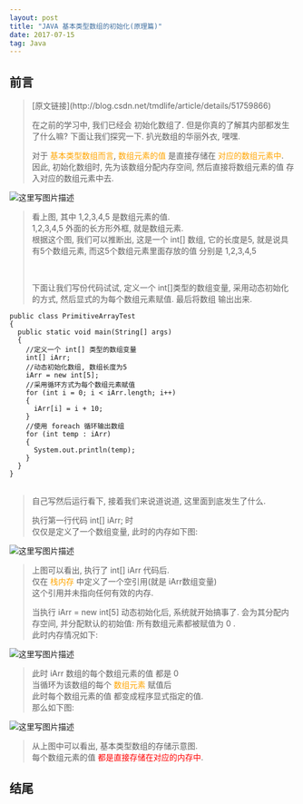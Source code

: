 ```yaml
---
layout: post
title: "JAVA 基本类型数组的初始化(原理篇)"
date: 2017-07-15   
tag: Java 
---
```


<div class="markdown_views">

<h2 id="前言"><a name="t1"></a><a target="_blank"></a>前言</h2>

<blockquote>
<p>[原文链接](http://blog.csdn.net/tmdlife/article/details/51759866)</p>
  <p>在之前的学习中, 我们已经会 初始化数组了. 但是你真的了解其内部都发生了什么嘛? 下面让我们探究一下. 扒光数组的华丽外衣, 嘿嘿.</p>

  <p>对于 <font color="orange">基本类型数组而言</font>, <font color="orange">数组元素的值</font> 是直接存储在 <font color="orange">对应的数组元素中</font>. <br>
  因此, 初始化数组时, 先为该数组分配内存空间, 然后直接将数组元素的值 存入对应的数组元素中去.</p>
</blockquote>



<p><img src="http://img.blog.csdn.net/20160625200846354" alt="这里写图片描述" title=""></p>

<blockquote>
  <p>看上图, 其中 1,2,3,4,5 是数组元素的值. <br>
  1,2,3,4,5 外面的长方形外框, 就是数组元素. <br>
  根据这个图, 我们可以推断出, 这是一个 int[] 数组, 它的长度是5, 就是说具有5个数组元素, 而这5个数组元素里面存放的值 分别是 1,2,3,4,5</p>

<br/>

  <p>下面让我们写份代码试试, 定义一个 int[]类型的数组变量, 采用动态初始化的方式, 然后显式的为每个数组元素赋值. 最后将数组 输出出来.</p>
</blockquote>

<pre class="prettyprint"><code class="language-java hljs  has-numbering hljs"><span class="hljs-keyword"><span class="hljs-keyword">public</span></span> <span class="hljs-class"><span class="hljs-keyword"><span class="hljs-class"><span class="hljs-keyword">class</span></span></span><span class="hljs-class"> </span><span class="hljs-title"><span class="hljs-class"><span class="hljs-title">PrimitiveArrayTest</span></span></span><span class="hljs-class">
{</span></span>
  <span class="hljs-keyword"><span class="hljs-keyword">public</span></span> <span class="hljs-keyword"><span class="hljs-keyword">static</span></span> <span class="hljs-keyword"><span class="hljs-keyword">void</span></span> <span class="hljs-title"><span class="hljs-title">main</span></span>(String[] args)
  {
    <span class="hljs-comment"><span class="hljs-comment">//定义一个 int[] 类型的数组变量</span></span>
    <span class="hljs-keyword"><span class="hljs-keyword">int</span></span>[] iArr;
    <span class="hljs-comment"><span class="hljs-comment">//动态初始化数组, 数组长度为5</span></span>
    iArr = <span class="hljs-keyword"><span class="hljs-keyword">new</span></span> <span class="hljs-keyword"><span class="hljs-keyword">int</span></span>[<span class="hljs-number"><span class="hljs-number">5</span></span>];
    <span class="hljs-comment"><span class="hljs-comment">//采用循环方式为每个数组元素赋值</span></span>
    <span class="hljs-keyword"><span class="hljs-keyword">for</span></span> (<span class="hljs-keyword"><span class="hljs-keyword">int</span></span> i = <span class="hljs-number"><span class="hljs-number">0</span></span>; i &lt; iArr.length; i++)
    {
      iArr[i] = i + <span class="hljs-number"><span class="hljs-number">10</span></span>;
    }
    <span class="hljs-comment"><span class="hljs-comment">//使用 foreach 循环输出数组</span></span>
    <span class="hljs-keyword"><span class="hljs-keyword">for</span></span> (<span class="hljs-keyword"><span class="hljs-keyword">int</span></span> temp : iArr)
    {
      System.out.println(temp);
    }
  }
}
</code>
</pre>

<blockquote>
  <p>自己写然后运行看下, 接着我们来说道说道, 这里面到底发生了什么.</p>

  <p>执行第一行代码 int[] iArr; 时 <br>
  仅仅是定义了一个数组变量, 此时的内存如下图:</p>
</blockquote>

<p><img src="http://img.blog.csdn.net/20160625220602465" alt="这里写图片描述" title=""></p>

<blockquote>
  <p>上图可以看出, 执行了 int[] iArr 代码后. <br>
  仅在 <font color="orange">栈内存</font> 中定义了一个空引用(就是 iArr数组变量) <br>
  这个引用并未指向任何有效的内存.</p>

  <p>当执行 iArr = new int[5] 动态初始化后, 系统就开始搞事了. 会为其分配内存空间, 并分配默认的初始值: 所有数组元素都被赋值为 0 . <br>
  此时内存情况如下:</p>
</blockquote>

<p><img src="http://img.blog.csdn.net/20160625221557734" alt="这里写图片描述" title=""></p>

<blockquote>
  <p>此时 iArr 数组的每个数组元素的值 都是 0  <br>
  当循环为该数组的每个 <font color="orange">数组元素</font> 赋值后 <br>
  此时每个数组元素的值 都变成程序显式指定的值. <br>
  那么如下图:</p>
</blockquote>

<p><img src="http://img.blog.csdn.net/20160625221821394" alt="这里写图片描述" title=""></p>

<blockquote>
  <p>从上图中可以看出, 基本类型数组的存储示意图. <br>
  每个数组元素的值 <font color="red">都是直接存储在对应的内存中</font>.</p>
</blockquote>

<h2 id="结尾"><a name="t2"></a><a target="_blank"></a>结尾</h2>

<p></p><p> <br>
</p>                            </div>